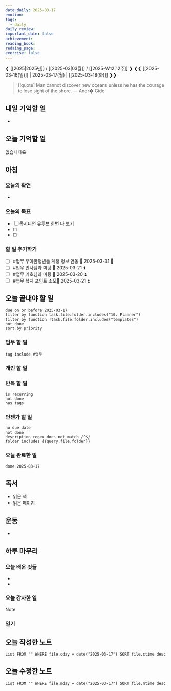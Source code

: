 ```yaml
---
date_daily: 2025-03-17
emotion: 
tags:
  - daily
daily_review: 
important_date: false
achievement: 
reading_book: 
redaing_page: 
exercise: false
---
```


❮ [[2025|2025년]] / [[2025-03|03월]] / [[2025-W12|12주]] ❯
❮❮ [[2025-03-16(일)]] | 2025-03-17(월) | [[2025-03-18(화)]] ❯❯

> [!quote] Man cannot discover new oceans unless he has the courage to lose sight of the shore.
> — Andr� Gide

## 내일 기억할 일
- 
## 오늘 기억할 일
  없습니다😀

## 아침
### 오늘의 확언
- 
### 오늘의 목표
- [ ] 옵시디언 유투브 한번 다 보기
- [ ] 
- [ ] 

### 할 일 추가하기
- [ ] #업무 우아한청년들 계정 정보 연동 📅 2025-03-31 🔼 
- [ ] #업무 인사팀과 미팅 📅 2025-03-21 ⏫ 
- [ ] #업무 기호님과 미팅 📅 2025-03-20 ⏫ 
- [ ] #업무 복지 포인트 소모📅 2025-03-21 ⏫  

## 오늘 끝내야 할 일
```tasks
due on or before 2025-03-17
filter by function task.file.folder.includes("10. Planner")
filter by function !task.file.folder.includes("templates")
not done
sort by priority
```
### 업무 할 일
```tasks
tag include #업무 
```
### 개인 할 일

### 반복 할 일
```tasks
is recurring
not done
has tags
```

### 언젠가 할 일
```tasks
no due date
not done
description regex does not match /^$/
folder includes {{query.file.folder}}
```

### 오늘 완료한 일
```tasks
done 2025-03-17
```

## 독서
- 읽은 책
- 읽은 페이지

## 운동
- 

## 하루 마무리
### 오늘 배운 것들
- 
- 
### 오늘 감사한 일
>[!note]
>
### 일기

## 오늘 작성한 노트
```dataview
List FROM "" WHERE file.cday = date("2025-03-17") SORT file.ctime desc

```

## 오늘 수정한 노트
```dataview
List FROM "" WHERE file.mday = date("2025-03-17") SORT file.mtime desc


```